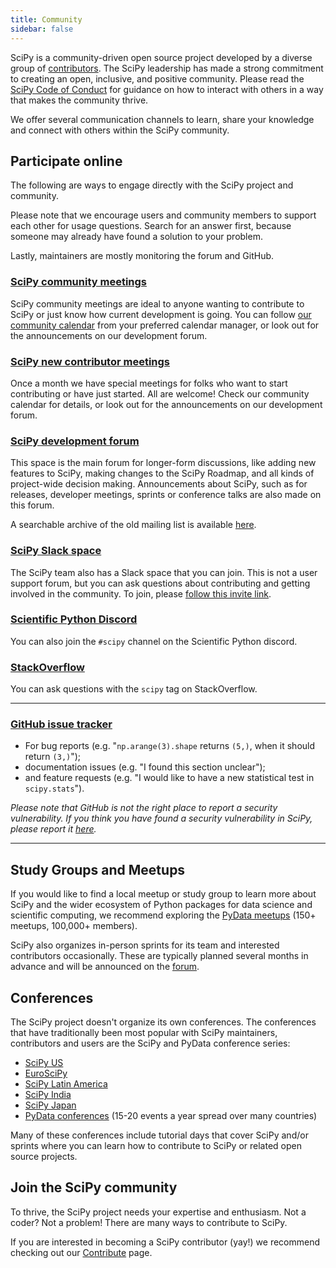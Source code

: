 ```yaml
---
title: Community
sidebar: false
---
```


SciPy is a community-driven open source project developed by a diverse group of
[contributors](/teams/). The SciPy leadership has made a strong commitment to
creating an open, inclusive, and positive community. Please read the
[SciPy Code of Conduct](https://docs.scipy.org/doc/scipy/dev/conduct/code_of_conduct.html)
for guidance on how to interact with others in a way that makes the community
thrive.

We offer several communication channels to learn, share your knowledge and
connect with others within the SciPy community.

## Participate online

The following are ways to engage directly with the SciPy project and community.

Please note that we encourage users and community members to support each
other for usage questions. Search for an answer first, because someone may
already have found a solution to your problem.

Lastly, maintainers are mostly monitoring the forum and GitHub.

### [SciPy community meetings](https://scientific-python.org/calendars/)

SciPy community meetings are ideal to anyone wanting to contribute to SciPy
or just know how current development is going. You can follow
[our community calendar](https://scientific-python.org/calendars/) from your
preferred calendar manager, or look out for the announcements on our
development forum.

### [SciPy new contributor meetings](https://scientific-python.org/calendars/)

Once a month we have special meetings for folks who want to start contributing
or have just started. All are welcome! Check our community calendar for details,
or look out for the announcements on our development forum.

### [SciPy development forum](https://discuss.scientific-python.org/c/contributor/scipy)

This space is the main forum for longer-form discussions, like adding new
features to SciPy, making changes to the SciPy Roadmap, and all kinds of
project-wide decision making. Announcements about SciPy, such as for releases,
developer meetings, sprints or conference talks are also made on this forum.

A searchable archive of the old mailing list
is available [here](https://mail.python.org/archives/list/scipy-dev@python.org/).

### [SciPy Slack space](https://join.slack.com/t/scipy-community/shared_invite/zt-1a76bomjr-fuS1ZTnmP7b32kIhLb6QMg)

The SciPy team also has a Slack space that you can join. This is not a user
support forum, but you can ask questions about contributing and getting involved
in the community. To join, please [follow this invite link](https://join.slack.com/t/scipy-community/shared_invite/zt-1a76bomjr-fuS1ZTnmP7b32kIhLb6QMg).

### [Scientific Python Discord](https://discord.com/invite/vur45CbwMz)

You can also join the `#scipy` channel on the Scientific Python discord.

### [StackOverflow](https://stackoverflow.com/questions/tagged/scipy)

You can ask questions with the `scipy` tag on
StackOverflow.

---

### [GitHub issue tracker](https://github.com/scipy/scipy/issues)

- For bug reports (e.g. "`np.arange(3).shape` returns `(5,)`, when it should return `(3,)`");
- documentation issues (e.g. "I found this section unclear");
- and feature requests (e.g. "I would like to have a new statistical test in `scipy.stats`").

_Please note that GitHub is not the right place to report a security
vulnerability. If you think you have found a security vulnerability in SciPy,
please report it [here](https://tidelift.com/docs/security)._

---

## Study Groups and Meetups

If you would like to find a local meetup or study group to learn more about
SciPy and the wider ecosystem of Python packages for data science and
scientific computing, we recommend exploring the
[PyData meetups](https://www.meetup.com/pro/pydata/)
(150+ meetups, 100,000+ members).

SciPy also organizes in-person sprints for its team and interested contributors
occasionally. These are typically planned several months in advance and will
be announced on the
[forum](https://discuss.scientific-python.org/c/contributor/scipy).

## Conferences

The SciPy project doesn't organize its own conferences. The conferences that
have traditionally been most popular with SciPy maintainers, contributors and
users are the SciPy and PyData conference series:

- [SciPy US](https://conference.scipy.org)
- [EuroSciPy](https://www.euroscipy.org)
- [SciPy Latin America](https://www.scipyla.org)
- [SciPy India](https://scipy.in)
- [SciPy Japan](https://conference.scipy.org)
- [PyData conferences](https://pydata.org/event-schedule/) (15-20 events a year spread over many countries)

Many of these conferences include tutorial days that cover SciPy and/or sprints
where you can learn how to contribute to SciPy or related open source projects.

## Join the SciPy community

To thrive, the SciPy project needs your expertise and enthusiasm. Not a coder?
Not a problem! There are many ways to contribute to SciPy.

If you are interested in becoming a SciPy contributor (yay!) we recommend
checking out our [Contribute](/contribute) page.
